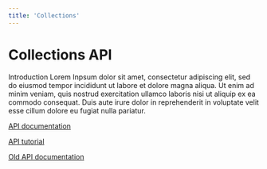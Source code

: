 ```yaml
---
title: 'Collections'
---
```


# Collections API

Introduction Lorem Inpsum  dolor sit amet, consectetur adipiscing elit, sed do eiusmod tempor incididunt ut labore et dolore magna aliqua. Ut enim ad minim veniam, quis nostrud exercitation ullamco laboris nisi ut aliquip ex ea commodo consequat. Duis aute irure dolor in reprehenderit in voluptate velit esse cillum dolore eu fugiat nulla pariatur.


<a href="https://api.vam.ac.uk" class="developers-page__navigation-link">API documentation</a>

<a href="/" class="developers-page__navigation-link">API tutorial</a>

<a href="/" class="developers-page__navigation-link">Old API documentation</a>

